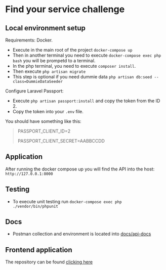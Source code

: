 # Find your service challenge

## Local environment setup

Requirements: Docker.

- Execute in the main root of the project `docker-compose up`
- Then in another terminal you need to execute `docker-compose exec php bash` you will be prompetd to a terminal.
- In the php terminal, you need to execute `composer install`.
- Then execute `php artisan migrate`
- This step is optional if you need dummie data `php artisan db:seed --class=DummieDataSeeder`

Configure Laravel Passport:

 - Execute `php artisan passport:install` and copy the token from the ID 2.
 - Copy the token into your `.env` file.
 
You should have something like this:

> PASSPORT_CLIENT_ID=2
>
> PASSPORT_CLIENT_SECRET=AABBCCDD

## Application

 After running the docker compose up you will find the API into the host: `http://127.0.0.1:8000`

## Testing

 - To execute unit testing run `docker-compose exec php ./vendor/bin/phpunit`
 
## Docs

 - Postman collection and environment is located into [docs/api-docs](./docs/api-docs) 

## Frontend application

The repository can be found [clicking here](https://github.com/Germanaz0/lrc-front)

